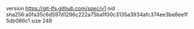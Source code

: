 version https://git-lfs.github.com/spec/v1
oid sha256:a0fa35c6d597d1296c222a75ba1f00c3135a3934afc374ee3be8ee1f5db086c1
size 248
